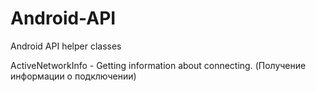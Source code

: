 # Android-API
Android API helper classes

ActiveNetworkInfo - Getting information about connecting. (Получение информации о подключении)